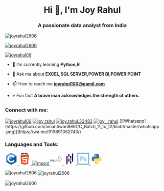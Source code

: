 <h1 align="center">Hi 👋, I'm Joy Rahul</h1>
<h3 align="center">A passionate data analyst from India</h3>

<p align="left"> <img src="https://komarev.com/ghpvc/?username=joyrahul2606&label=Profile%20views&color=0e75b6&style=flat" alt="joyrahul2606" /> </p>

<p align="left"> <a href="https://github.com/ryo-ma/github-profile-trophy"><img src="https://github-profile-trophy.vercel.app/?username=joyrahul2606" alt="joyrahul2606" /></a> </p>

<p align="left"> <a href="https://twitter.com/joyrahul06" target="blank"><img src="https://img.shields.io/twitter/follow/joyrahul06?logo=twitter&style=for-the-badge" alt="joyrahul06" /></a> </p>

- 🌱 I’m currently learning **Python,R**

- 💬 Ask me about **EXCEL,SQL SERVER,POWER BI,POWER POINT**

- 📫 How to reach me **joyrahul100@gamil.com**

- ⚡ Fun fact **A brave man acknowledges the strength of others.**

<h3 align="left">Connect with me:</h3>
<p align="left">
<a href="https://twitter.com/joyrahul06" target="blank"><img align="center" src="https://raw.githubusercontent.com/rahuldkjain/github-profile-readme-generator/master/src/images/icons/Social/twitter.svg" alt="joyrahul06" height="30" width="40" /></a>
<a href="https://linkedin.com/in/joy rahul" target="blank"><img align="center" src="https://raw.githubusercontent.com/rahuldkjain/github-profile-readme-generator/master/src/images/icons/Social/linked-in-alt.svg" alt="joy rahul" height="30" width="40" /></a>
<a href="https://fb.com/joy.rahul.33483" target="blank"><img align="center" src="https://raw.githubusercontent.com/rahuldkjain/github-profile-readme-generator/master/src/images/icons/Social/facebook.svg" alt="joy.rahul.33483" height="30" width="40" /></a>
<a href="https://instagram.com/joy__rahul" target="blank"><img align="center" src="https://raw.githubusercontent.com/rahuldkjain/github-profile-readme-generator/master/src/images/icons/Social/instagram.svg" alt="joy__rahul" height="30" width="40" /></a>
[![Whatsapp](https://github.com/amantiwari8861/C_Batch_11_to_12/blob/master/whatsapp.png)](https://wa.me/919891062743/)
</p>

<h3 align="left">Languages and Tools:</h3>
<p align="left"> <a href="https://www.cprogramming.com/" target="_blank" rel="noreferrer"> <img src="https://raw.githubusercontent.com/devicons/devicon/master/icons/c/c-original.svg" alt="c" width="40" height="40"/> </a> <a href="https://www.w3.org/html/" target="_blank" rel="noreferrer"> <img src="https://raw.githubusercontent.com/devicons/devicon/master/icons/html5/html5-original-wordmark.svg" alt="html5" width="40" height="40"/> </a> <a href="https://www.microsoft.com/en-us/sql-server" target="_blank" rel="noreferrer"> <img src="https://www.svgrepo.com/show/303229/microsoft-sql-server-logo.svg" alt="mssql" width="40" height="40"/> </a> <a href="https://www.mysql.com/" target="_blank" rel="noreferrer"> <img src="https://raw.githubusercontent.com/devicons/devicon/master/icons/mysql/mysql-original-wordmark.svg" alt="mysql" width="40" height="40"/> </a> <a href="https://pandas.pydata.org/" target="_blank" rel="noreferrer"> <img src="https://raw.githubusercontent.com/devicons/devicon/2ae2a900d2f041da66e950e4d48052658d850630/icons/pandas/pandas-original.svg" alt="pandas" width="40" height="40"/> </a> <a href="https://www.photoshop.com/en" target="_blank" rel="noreferrer"> <img src="https://raw.githubusercontent.com/devicons/devicon/master/icons/photoshop/photoshop-line.svg" alt="photoshop" width="40" height="40"/> </a> <a href="https://www.python.org" target="_blank" rel="noreferrer"> <img src="https://raw.githubusercontent.com/devicons/devicon/master/icons/python/python-original.svg" alt="python" width="40" height="40"/> </a> </p>

<p><img align="left" src="https://github-readme-stats.vercel.app/api/top-langs?username=joyrahul2606&show_icons=true&locale=en&layout=compact" alt="joyrahul2606" /></p>

<p>&nbsp;<img align="center" src="https://github-readme-stats.vercel.app/api?username=joyrahul2606&show_icons=true&locale=en" alt="joyrahul2606" /></p>

<p><img align="center" src="https://github-readme-streak-stats.herokuapp.com/?user=joyrahul2606&" alt="joyrahul2606" /></p>
